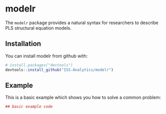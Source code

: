 
<!-- README.md is generated from README.Rmd. Please edit that file -->
modelr
======

The `modelr` package provides a natural syntax for researchers to describe PLS structural equation models.

Installation
------------

You can install modelr from github with:

``` r
# install.packages("devtools")
devtools::install_github("ISS-Analytics/modelr")
```

Example
-------

This is a basic example which shows you how to solve a common problem:

``` r
## basic example code
```
